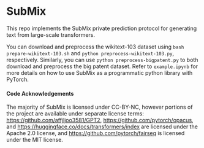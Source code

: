 # SubMix

This repo implements the SubMix private prediction protocol for generating text from large-scale transformers.


You can download and preprocess the wikitext-103 dataset using ``bash prepare-wikitext-103.sh`` and ``python preprocess-wikitext-103.py``, respectively. Similarly, you can use ``python preprocess-bigpatent.py`` to both download and preprocess the big patent dataset. Refer to ``example.ipynb`` for more details on how to use SubMix as a programmatic python library with PyTorch.

#### Code Acknowledgements

The majority of SubMix is licensed under CC-BY-NC, however portions of the project are available under separate license terms: https://github.com/affjljoo3581/GPT2, https://github.com/pytorch/opacus, and https://huggingface.co/docs/transformers/index are licensed under the Apache 2.0 license, and https://github.com/pytorch/fairseq is licensed under the MIT license.
